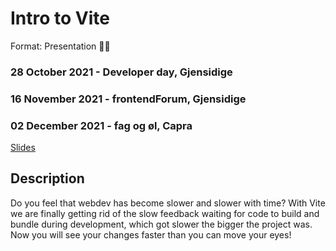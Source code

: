# Intro to Vite
Format: Presentation 👨‍🏫

### 28 October 2021 - Developer day, Gjensidige
### 16 November 2021 - frontendForum, Gjensidige
### 02 December 2021 - fag og øl, Capra
[Slides](https://gaute-talks.netlify.app/intro-to-vite/)  

## Description
Do you feel that webdev has become slower and slower with time? With Vite we are finally getting rid of the slow feedback waiting for code to build and bundle during development, which got slower the bigger the project was. Now you will see your changes faster than you can move your eyes!